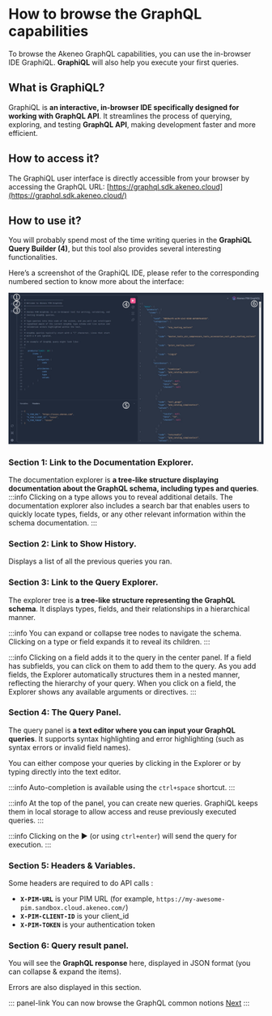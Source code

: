 # How to browse the GraphQL capabilities

To browse the Akeneo GraphQL capabilities, you can use the in-browser IDE GraphiQL.
**GraphiQL** will also help you execute your first queries.

## What is GraphiQL?

GraphiQL is **an interactive, in-browser IDE specifically designed for working with GraphQL API**.
It streamlines the process of querying, exploring, and testing **GraphQL API**, making development faster and more efficient.

## How to access it?

The GraphiQL user interface is directly accessible from your browser by accessing the GraphQL URL: [https://graphql.sdk.akeneo.cloud](https://graphql.sdk.akeneo.cloud/)

## How to use it?

You will probably spend most of the time writing queries in the **GraphiQL Query Builder (4)**, but this tool also provides several interesting functionalities.

Here’s a screenshot of the GraphiQL IDE, please refer to the corresponding numbered section to know more about the interface:

![The GraphiQL interface](../img/graphql/graphiql-ide.jpg)

### Section 1: Link to the **Documentation Explorer.**

The documentation explorer is **a tree-like structure displaying documentation about the GraphQL schema, including types and queries**.
:::info
Clicking on a type allows you to reveal additional details.
The documentation explorer also includes a search bar that enables users to quickly locate types, fields, or any other relevant information within the schema documentation.
:::

### Section 2: Link to **Show History.**

Displays a list of all the previous queries you ran.

### Section 3: Link to the **Query Explorer**.

The explorer tree is **a tree-like structure representing the GraphQL schema**.
It displays types, fields, and their relationships in a hierarchical manner.

:::info
You can expand or collapse tree nodes to navigate the schema. Clicking on a type or field expands it to reveal its children.
:::

:::info
Clicking on a field adds it to the query in the center panel.
If a field has subfields, you can click on them to add them to the query.
As you add fields, the Explorer automatically structures them in a nested manner, reflecting the hierarchy of your query.
When you click on a field, the Explorer shows any available arguments or directives.
:::

### Section 4: The **Query Panel.**

The query panel is **a text editor where you can input your GraphQL queries**.
It supports syntax highlighting and error highlighting (such as syntax errors or invalid field names).

You can either compose your queries by clicking in the Explorer or by typing directly into the text editor.

:::info
Auto-completion is available using the `ctrl+space` shortcut.
:::

:::info
At the top of the panel, you can create new queries. GraphiQL keeps them in local storage to allow access and reuse previously executed queries.
:::

:::info
Clicking on the **▶️** (or using `ctrl+enter`) will send the query for execution.
:::

### Section 5: Headers & Variables.

Some headers are required to do API calls :
- **`X-PIM-URL`** is your PIM URL (for example, `https://my-awesome-pim.sandbox.cloud.akeneo.com/`)
- **`X-PIM-CLIENT-ID`** is your client_id
- **`X-PIM-TOKEN`** is your authentication token

### Section 6: Query result panel.

You will see the **GraphQL response** here, displayed in JSON format (you can collapse & expand the items).

Errors are also displayed in this section.

::: panel-link You can now browse the GraphQL common notions [Next](/graphql/common-notions.html)
:::
